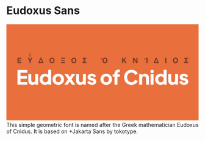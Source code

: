 # Eudoxus Sans
<img src="https://github.com/stijndevries/Eudoxus-Sans/blob/main/images/Eudoxus-of-Cnidus-Social-image.png?raw=true" width="600">
This simple geometric font is named after the Greek mathematician Eudoxus of Cnidus. It is based on +Jakarta Sans by tokotype.
